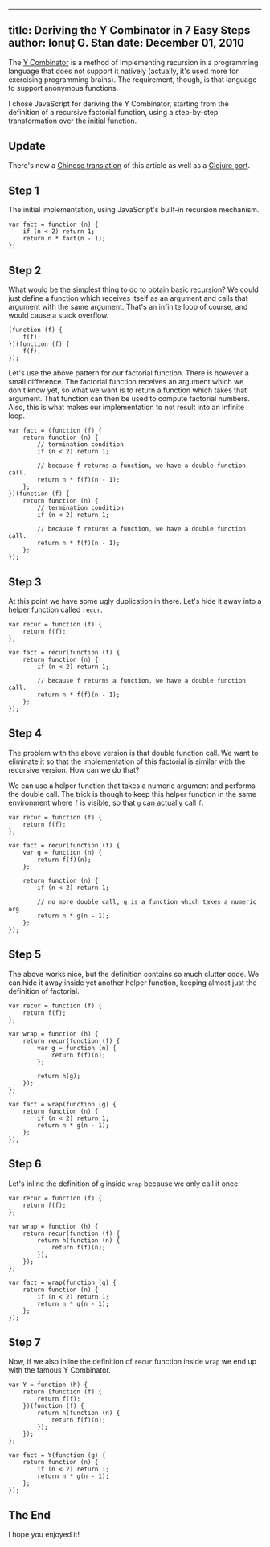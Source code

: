 ------------------------------------------------
title: Deriving the Y Combinator in 7 Easy Steps
author: Ionuț G. Stan
date: December 01, 2010
------------------------------------------------


The [Y Combinator][1] is a method of implementing recursion in a programming
language that does not support it natively (actually, it's used more for
exercising programming brains). The requirement, though, is that language to
support anonymous functions.

I chose JavaScript for deriving the Y Combinator, starting from the definition
of a recursive factorial function, using a step-by-step transformation over
the initial function.

Update
------
There's now a [Chinese translation][2] of this article as well as a [Clojure port][3].


Step 1
------
The initial implementation, using JavaScript's built-in recursion mechanism.

~~~ {.javascript}
var fact = function (n) {
    if (n < 2) return 1;
    return n * fact(n - 1);
};
~~~


Step 2
------
What would be the simplest thing to do to obtain basic recursion? We could
just define a function which receives itself as an argument and calls that
argument with the same argument. That's an infinite loop of course, and would
cause a stack overflow.

~~~ {.javascript}
(function (f) {
    f(f);
})(function (f) {
    f(f);
});
~~~

Let's use the above pattern for our factorial function. There is however a
small difference. The factorial function receives an argument which we don't
know yet, so what we want is to return a function which takes that argument.
That function can then be used to compute factorial numbers. Also, this is
what makes our implementation to not result into an infinite loop.

~~~ {.javascript}
var fact = (function (f) {
    return function (n) {
        // termination condition
        if (n < 2) return 1;

        // because f returns a function, we have a double function call.
        return n * f(f)(n - 1);
    };
})(function (f) {
    return function (n) {
        // termination condition
        if (n < 2) return 1;

        // because f returns a function, we have a double function call.
        return n * f(f)(n - 1);
    };
});
~~~


Step 3
------
At this point we have some ugly duplication in there. Let's hide it away into
a helper function called `recur`.

~~~ {.javascript}
var recur = function (f) {
    return f(f);
};

var fact = recur(function (f) {
    return function (n) {
        if (n < 2) return 1;

        // because f returns a function, we have a double function call.
        return n * f(f)(n - 1);
    };
});
~~~


Step 4
------
The problem with the above version is that double function call. We want to
eliminate it so that the implementation of this factorial is similar with
the recursive version. How can we do that?

We can use a helper function that takes a numeric argument and performs the
double call. The trick is though to keep this helper function in the same
environment where `f` is visible, so that `g` can actually call `f`.

~~~ {.javascript}
var recur = function (f) {
    return f(f);
};

var fact = recur(function (f) {
    var g = function (n) {
        return f(f)(n);
    };

    return function (n) {
        if (n < 2) return 1;

        // no more double call, g is a function which takes a numeric arg
        return n * g(n - 1);
    };
});
~~~


Step 5
------
The above works nice, but the definition contains so much clutter code. We
can hide it away inside yet another helper function, keeping almost just the
definition of factorial.

~~~ {.javascript}
var recur = function (f) {
    return f(f);
};

var wrap = function (h) {
    return recur(function (f) {
        var g = function (n) {
            return f(f)(n);
        };

        return h(g);
    });
};

var fact = wrap(function (g) {
    return function (n) {
        if (n < 2) return 1;
        return n * g(n - 1);
    };
});
~~~


Step 6
------
Let's inline the definition of `g` inside `wrap` because we only call it once.

~~~ {.javascript}
var recur = function (f) {
    return f(f);
};

var wrap = function (h) {
    return recur(function (f) {
        return h(function (n) {
            return f(f)(n);
        });
    });
};

var fact = wrap(function (g) {
    return function (n) {
        if (n < 2) return 1;
        return n * g(n - 1);
    };
});
~~~


Step 7
------
Now, if we also inline the definition of `recur` function inside `wrap` we end
up with the famous Y Combinator.

~~~ {.javascript}
var Y = function (h) {
    return (function (f) {
        return f(f);
    })(function (f) {
        return h(function (n) {
            return f(f)(n);
        });
    });
};

var fact = Y(function (g) {
    return function (n) {
        if (n < 2) return 1;
        return n * g(n - 1);
    };
});
~~~


The End
-------
I hope you enjoyed it!


[1]: http://en.wikipedia.org/wiki/Fixed_point_combinator
[2]: http://cnblogs.com/windydays/archive/2012/04/09/2439519.html
[3]: http://citizen428.net/blog/2010/12/14/clojure-deriving-the-y-combinator-in-7-stolen-steps
